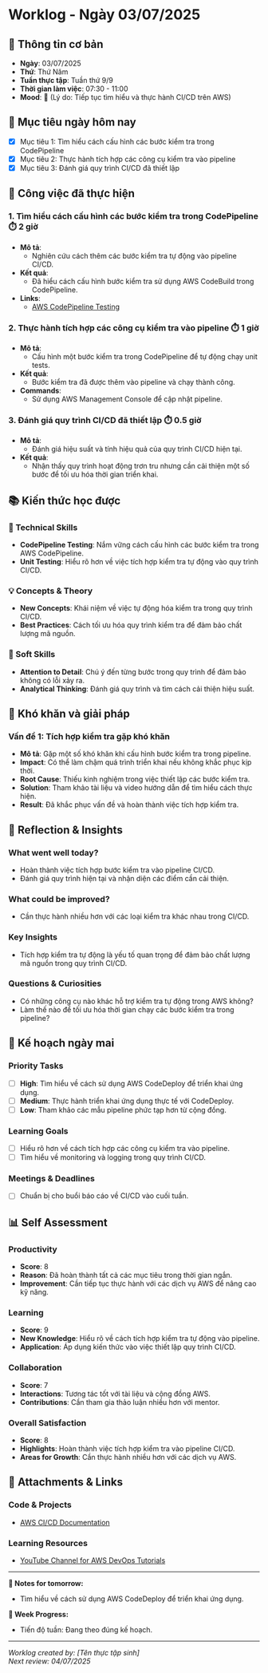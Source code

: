 # Worklog - Ngày 03/07/2025

## 📅 Thông tin cơ bản
- **Ngày**: 03/07/2025
- **Thứ**: Thứ Năm
- **Tuần thực tập**: Tuần thứ 9/9
- **Thời gian làm việc**: 07:30 - 11:00
- **Mood**: 🧠 (Lý do: Tiếp tục tìm hiểu và thực hành CI/CD trên AWS)

## 🎯 Mục tiêu ngày hôm nay
- [x] Mục tiêu 1: Tìm hiểu cách cấu hình các bước kiểm tra trong CodePipeline
- [x] Mục tiêu 2: Thực hành tích hợp các công cụ kiểm tra vào pipeline
- [x] Mục tiêu 3: Đánh giá quy trình CI/CD đã thiết lập

## 💼 Công việc đã thực hiện

### 1. Tìm hiểu cách cấu hình các bước kiểm tra trong CodePipeline ⏱️ 2 giờ
- **Mô tả**: 
  - Nghiên cứu cách thêm các bước kiểm tra tự động vào pipeline CI/CD.
- **Kết quả**: 
  - Đã hiểu cách cấu hình bước kiểm tra sử dụng AWS CodeBuild trong CodePipeline.
- **Links**: 
  - [AWS CodePipeline Testing](https://docs.aws.amazon.com/codepipeline/latest/userguide/tutorials-adding-tests.html)

### 2. Thực hành tích hợp các công cụ kiểm tra vào pipeline ⏱️ 1 giờ
- **Mô tả**: 
  - Cấu hình một bước kiểm tra trong CodePipeline để tự động chạy unit tests.
- **Kết quả**: 
  - Bước kiểm tra đã được thêm vào pipeline và chạy thành công.
- **Commands**:
  - Sử dụng AWS Management Console để cập nhật pipeline.

### 3. Đánh giá quy trình CI/CD đã thiết lập ⏱️ 0.5 giờ
- **Mô tả**: 
  - Đánh giá hiệu suất và tính hiệu quả của quy trình CI/CD hiện tại.
- **Kết quả**: 
  - Nhận thấy quy trình hoạt động trơn tru nhưng cần cải thiện một số bước để tối ưu hóa thời gian triển khai.

## 📚 Kiến thức học được

### 🔧 Technical Skills
- **CodePipeline Testing**: Nắm vững cách cấu hình các bước kiểm tra trong AWS CodePipeline.
- **Unit Testing**: Hiểu rõ hơn về việc tích hợp kiểm tra tự động vào quy trình CI/CD.

### 💡 Concepts & Theory
- **New Concepts**: Khái niệm về việc tự động hóa kiểm tra trong quy trình CI/CD.
- **Best Practices**: Cách tối ưu hóa quy trình kiểm tra để đảm bảo chất lượng mã nguồn.

### 🤝 Soft Skills
- **Attention to Detail**: Chú ý đến từng bước trong quy trình để đảm bảo không có lỗi xảy ra.
- **Analytical Thinking**: Đánh giá quy trình và tìm cách cải thiện hiệu suất.

## 🚧 Khó khăn và giải pháp

### Vấn đề 1: Tích hợp kiểm tra gặp khó khăn
- **Mô tả**: Gặp một số khó khăn khi cấu hình bước kiểm tra trong pipeline.
- **Impact**: Có thể làm chậm quá trình triển khai nếu không khắc phục kịp thời.
- **Root Cause**: Thiếu kinh nghiệm trong việc thiết lập các bước kiểm tra.
- **Solution**: Tham khảo tài liệu và video hướng dẫn để tìm hiểu cách thực hiện.
- **Result**: Đã khắc phục vấn đề và hoàn thành việc tích hợp kiểm tra.

## 🤔 Reflection & Insights

### What went well today?
- Hoàn thành việc tích hợp bước kiểm tra vào pipeline CI/CD.
- Đánh giá quy trình hiện tại và nhận diện các điểm cần cải thiện.

### What could be improved?
- Cần thực hành nhiều hơn với các loại kiểm tra khác nhau trong CI/CD.

### Key Insights
- Tích hợp kiểm tra tự động là yếu tố quan trọng để đảm bảo chất lượng mã nguồn trong quy trình CI/CD.

### Questions & Curiosities
- Có những công cụ nào khác hỗ trợ kiểm tra tự động trong AWS không?
- Làm thế nào để tối ưu hóa thời gian chạy các bước kiểm tra trong pipeline?

## 📅 Kế hoạch ngày mai

### Priority Tasks
- [ ] **High**: Tìm hiểu về cách sử dụng AWS CodeDeploy để triển khai ứng dụng.
- [ ] **Medium**: Thực hành triển khai ứng dụng thực tế với CodeDeploy.
- [ ] **Low**: Tham khảo các mẫu pipeline phức tạp hơn từ cộng đồng.

### Learning Goals
- [ ] Hiểu rõ hơn về cách tích hợp các công cụ kiểm tra vào pipeline.
- [ ] Tìm hiểu về monitoring và logging trong quy trình CI/CD.

### Meetings & Deadlines
- [ ] Chuẩn bị cho buổi báo cáo về CI/CD vào cuối tuần.

## 📊 Self Assessment

### Productivity
- **Score**: 8
- **Reason**: Đã hoàn thành tất cả các mục tiêu trong thời gian ngắn.
- **Improvement**: Cần tiếp tục thực hành với các dịch vụ AWS để nâng cao kỹ năng.

### Learning
- **Score**: 9
- **New Knowledge**: Hiểu rõ về cách tích hợp kiểm tra tự động vào pipeline.
- **Application**: Áp dụng kiến thức vào việc thiết lập quy trình CI/CD.

### Collaboration
- **Score**: 7
- **Interactions**: Tương tác tốt với tài liệu và cộng đồng AWS.
- **Contributions**: Cần tham gia thảo luận nhiều hơn với mentor.

### Overall Satisfaction
- **Score**: 8
- **Highlights**: Hoàn thành việc tích hợp kiểm tra vào pipeline CI/CD.
- **Areas for Growth**: Cần thực hành nhiều hơn với các dịch vụ AWS.

## 📎 Attachments & Links

### Code & Projects
- [AWS CI/CD Documentation](https://aws.amazon.com/devops/continuous-integration-continuous-delivery/)

### Learning Resources
- [YouTube Channel for AWS DevOps Tutorials](https://www.youtube.com/results?search_query=aws+devops)

---

**📝 Notes for tomorrow:**
- Tìm hiểu về cách sử dụng AWS CodeDeploy để triển khai ứng dụng.

**🎯 Week Progress:**
- Tiến độ tuần: Đang theo đúng kế hoạch.

---
*Worklog created by: [Tên thực tập sinh]*  
*Next review: 04/07/2025*
